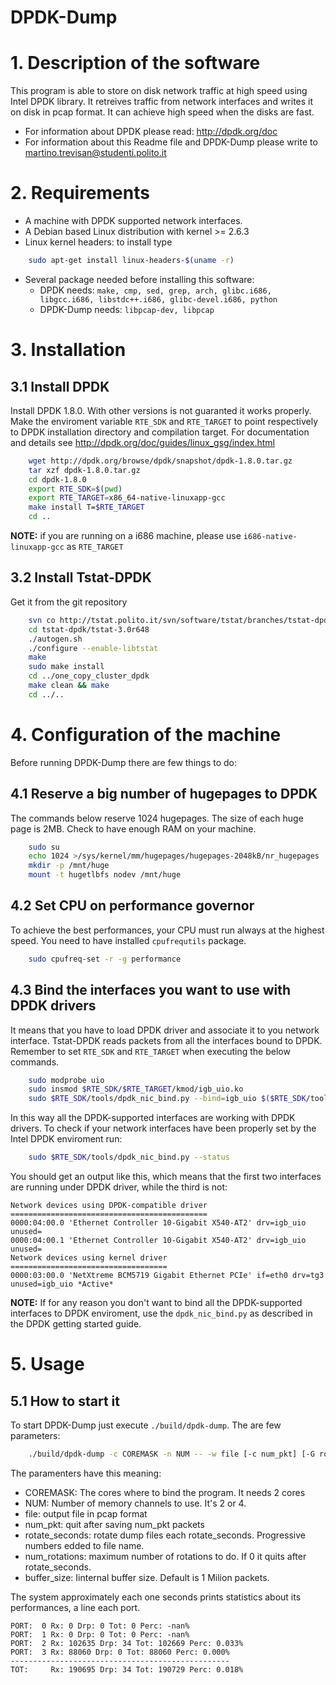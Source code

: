 DPDK-Dump
==========

# 1. Description of the software
This program is able to store on disk network traffic at high speed using Intel DPDK library.
It retreives traffic from network interfaces and writes it on disk in pcap format.
It can achieve high speed when the disks are fast.

* For information about DPDK please read: http://dpdk.org/doc
* For information about this Readme file and DPDK-Dump please write to [martino.trevisan@studenti.polito.it](mailto:martino.trevisan@studenti.polito.it)

# 2. Requirements
* A machine with DPDK supported network interfaces.
* A Debian based Linux distribution with kernel >= 2.6.3
* Linux kernel headers: to install type
```bash
	sudo apt-get install linux-headers-$(uname -r)
```
* Several package needed before installing this software:
  * DPDK needs: `make, cmp, sed, grep, arch, glibc.i686, libgcc.i686, libstdc++.i686, glibc-devel.i686, python`
  * DPDK-Dump needs: `libpcap-dev, libpcap` 

# 3. Installation

## 3.1 Install DPDK
Install DPDK 1.8.0. With other versions is not guaranted it works properly.
Make the enviroment variable `RTE_SDK` and `RTE_TARGET` to point respectively to DPDK installation directory and compilation target.
For documentation and details see http://dpdk.org/doc/guides/linux_gsg/index.html
```bash
	wget http://dpdk.org/browse/dpdk/snapshot/dpdk-1.8.0.tar.gz
	tar xzf dpdk-1.8.0.tar.gz
	cd dpdk-1.8.0
	export RTE_SDK=$(pwd)
	export RTE_TARGET=x86_64-native-linuxapp-gcc
	make install T=$RTE_TARGET
	cd ..
```
**NOTE:** if you are running on a i686 machine, please use `i686-native-linuxapp-gcc` as `RTE_TARGET`

## 3.2 Install Tstat-DPDK
Get it from the git repository
```bash
	svn co http://tstat.polito.it/svn/software/tstat/branches/tstat-dpdk/
	cd tstat-dpdk/tstat-3.0r648
	./autogen.sh
	./configure --enable-libtstat
	make
	sudo make install
	cd ../one_copy_cluster_dpdk
	make clean && make
	cd ../..
```

# 4. Configuration of the machine
Before running DPDK-Dump there are few things to do:

## 4.1 Reserve a big number of hugepages to DPDK
The commands below reserve 1024 hugepages. The size of each huge page is 2MB. Check to have enough RAM on your machine.
```bash
	sudo su
	echo 1024 >/sys/kernel/mm/hugepages/hugepages-2048kB/nr_hugepages
	mkdir -p /mnt/huge
	mount -t hugetlbfs nodev /mnt/huge
```
## 4.2 Set CPU on performance governor
To achieve the best performances, your CPU must run always at the highest speed. You need to have installed `cpufrequtils` package.
```bash
	sudo cpufreq-set -r -g performance
```
## 4.3  Bind the interfaces you want to use with DPDK drivers
It means that you have to load DPDK driver and associate it to you network interface.
Tstat-DPDK reads packets from all the interfaces bound to DPDK.
Remember to set `RTE_SDK` and `RTE_TARGET` when executing the below commands.
```bash
	sudo modprobe uio
	sudo insmod $RTE_SDK/$RTE_TARGET/kmod/igb_uio.ko
	sudo $RTE_SDK/tools/dpdk_nic_bind.py --bind=igb_uio $($RTE_SDK/tools/dpdk_nic_bind.py --status | sed -rn 's,.* if=([^ ]*).*igb_uio *$,\1,p')
```
In this way all the DPDK-supported interfaces are working with DPDK drivers.
To check if your network interfaces have been properly set by the Intel DPDK enviroment run:
```bash
	sudo $RTE_SDK/tools/dpdk_nic_bind.py --status
```
You should get an output like this, which means that the first two interfaces are running under DPDK driver, while the third is not:
```
Network devices using DPDK-compatible driver
============================================
0000:04:00.0 'Ethernet Controller 10-Gigabit X540-AT2' drv=igb_uio unused=
0000:04:00.1 'Ethernet Controller 10-Gigabit X540-AT2' drv=igb_uio unused=
Network devices using kernel driver
===================================
0000:03:00.0 'NetXtreme BCM5719 Gigabit Ethernet PCIe' if=eth0 drv=tg3 unused=igb_uio *Active*
```
**NOTE:** If for any reason you don't want to bind all the DPDK-supported interfaces to DPDK enviroment, use the `dpdk_nic_bind.py` as described in the DPDK getting started guide.

# 5. Usage
## 5.1 How to start it
To start DPDK-Dump just execute `./build/dpdk-dump`. The are few parameters:
```bash
	./build/dpdk-dump -c COREMASK -n NUM -- -w file [-c num_pkt] [-G rotate_seconds] [-W num_rotations] [-B buffer_size]
```
The paramenters have this meaning:
* COREMASK: The cores where to bind the program. It needs 2 cores
* NUM: Number of memory channels to use. It's 2 or 4.
* file: output file in pcap format
* num_pkt: quit after saving num_pkt packets
* rotate_seconds: rotate dump files each rotate_seconds. Progressive numbers edded to file name.
* num_rotations: maximum number of rotations to do. If 0 it quits after rotate_seconds.
* buffer_size: Iinternal buffer size. Default is 1 Milion packets.

The system approximately each one seconds prints statistics about its performances, a line each port.
```
PORT:  0 Rx: 0 Drp: 0 Tot: 0 Perc: -nan%
PORT:  1 Rx: 0 Drp: 0 Tot: 0 Perc: -nan%
PORT:  2 Rx: 102635 Drp: 34 Tot: 102669 Perc: 0.033%
PORT:  3 Rx: 88060 Drp: 0 Tot: 88060 Perc: 0.000%
-------------------------------------------------
TOT:     Rx: 190695 Drp: 34 Tot: 190729 Perc: 0.018%
```

